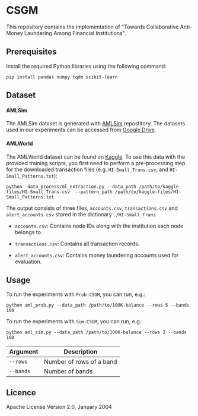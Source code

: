# CSGM
This repository contains the implementation of "Towards Collaborative Anti-Money Laundering Among Financial Institutions". 

## Prerequisites
Install the required Python libraries using the following command:

```
pip install pandas numpy tqdm scikit-learn
```

## Dataset
#### AMLSim
The AMLSim dataset is generated with [AMLSim](https://github.com/IBM/AMLSim/tree/master) repostitory. The datasets used in our experiments can be accessed from [Google Drive](https://drive.google.com/drive/folders/16_Y_OAO9mTFzyHt7aBRRupZbdQBVXzkJ?usp=sharing).

#### AMLWorld
The AMLWorld dataset can be found on [Kaggle](https://www.kaggle.com/datasets/ealtman2019/ibm-transactions-for-anti-money-laundering-aml/data). To use this data with the provided training scripts, you first need to perform a pre-processing step for the downloaded transaction files (e.g. `HI-Small_Trans.csv`, and `HI-Small_Patterns.txt`):
```
python  data_process/ml_extraction.py --data_path /path/to/kaggle-files/HI-Small_Trans.csv  --pattern_path /path/to/kaggle-files/HI-Small_Patterns.txt
```

The output consists of three files, `accounts.csv`, `transactions.csv` and `alert_accounts.csv` stored in the dictionary `./HI-Small_Trans`
- `accounts.csv`: Contains node IDs along with the institution each node belongs to.

- `transactions.csv`: Contains all transaction records.

- `alert_accounts.csv`: Contains money laundering accounts used for evaluation.

## Usage
To run the experiments with `Prob-CSGM`, you can run, e.g.:

```
python aml_prob.py --data_path /path/to/100K-balance --rows 5 --bands 100

```
To run the experiments with `Sim-CSGM`, you can run, e.g.:

```
python aml_sim.py --data_path /path/to/100K-balance --rows 2 --bands 100

```

<div align="center">

| Argument       | Description                  |
| -------------- | ---------------------------- |
| `--rows`       | Number of rows of a band     |
| `--bands`      | Number of bands              |

</div>

## Licence
Apache License
Version 2.0, January 2004